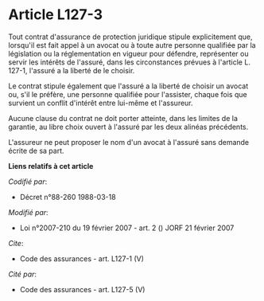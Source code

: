 # Article L127-3

Tout contrat d'assurance de protection juridique stipule explicitement que, lorsqu'il est fait appel à un avocat ou à toute
autre personne qualifiée par la législation ou la réglementation en vigueur pour défendre, représenter ou servir les intérêts
de l'assuré, dans les circonstances prévues à l'article L. 127-1, l'assuré a la liberté de le choisir. 

Le contrat stipule également que l'assuré a la liberté de choisir un avocat ou, s'il le préfère, une personne qualifiée pour
l'assister, chaque fois que survient un conflit d'intérêt entre lui-même et l'assureur. 

Aucune clause du contrat ne doit porter atteinte, dans les limites de la garantie, au libre choix ouvert à l'assuré par les
deux alinéas précédents. 

L'assureur ne peut proposer le nom d'un avocat à l'assuré sans demande écrite de sa part.

**Liens relatifs à cet article**

_Codifié par_:

  - Décret n°88-260 1988-03-18

_Modifié par_:

  - Loi n°2007-210 du 19 février 2007 - art. 2 () JORF 21 février 2007

_Cite_:

  - Code des assurances - art. L127-1 (V)

_Cité par_:

  - Code des assurances - art. L127-5 (V)
